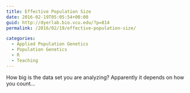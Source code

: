 ```yaml
---
title: Effective Population Size
date: 2016-02-19T05:05:54+00:00
guid: http://dyerlab.bio.vcu.edu/?p=814
permalink: /2016/02/19/effective-population-size/

categories:
  - Applied Population Genetics
  - Population Genetics
  - R
  - Teaching
---
```

How big is the data set you are analyzing?  Apparently it depends on how you count&#8230;

<!--more-->